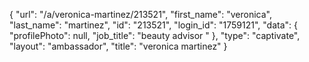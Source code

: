 {
    "url": "\/a\/veronica-martinez\/213521",
    "first_name": "veronica",
    "last_name": "martinez",
    "id": "213521",
    "login_id": "1759121",
    "data": {
        "profilePhoto": null,
        "job_title": "beauty advisor "
    },
    "type": "captivate",
    "layout": "ambassador",
    "title": "veronica martinez"
}